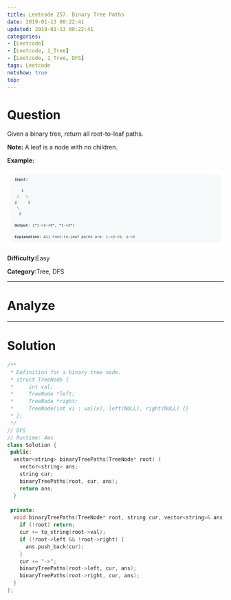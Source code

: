 ```yaml
---
title: Leetcode 257. Binary Tree Paths
date: 2019-01-13 00:22:41
updated: 2019-01-13 00:22:41
categories: 
- [Leetcode]
- [Leetcode, 1_Tree]
- [Leetcode, 1_Tree, DFS]
tags: Leetcode
notshow: true
top:
---
```


# Question

Given a binary tree, return all root-to-leaf paths.

**Note:** A leaf is a node with no children.

**Example:**

![](/images/in-post/2019-01-13-Leetcode-257-Binary-Tree-Paths/2019-01-13-00-23-59.png)

**Difficulty**:Easy

**Category**:Tree, DFS

<!-- more -->

------------

# Analyze

------------

# Solution

```cpp
/**
 * Definition for a binary tree node.
 * struct TreeNode {
 *     int val;
 *     TreeNode *left;
 *     TreeNode *right;
 *     TreeNode(int x) : val(x), left(NULL), right(NULL) {}
 * };
 */
// DFS
// Runtime: 4ms
class Solution {
 public:
  vector<string> binaryTreePaths(TreeNode* root) {
    vector<string> ans;
    string cur;
    binaryTreePaths(root, cur, ans);
    return ans;
  }

 private:
  void binaryTreePaths(TreeNode* root, string cur, vector<string>& ans) {
    if (!root) return;
    cur += to_string(root->val);
    if (!root->left && !root->right) {
      ans.push_back(cur);
    }
    cur += "->";
    binaryTreePaths(root->left, cur, ans);
    binaryTreePaths(root->right, cur, ans);
  }
};
```


